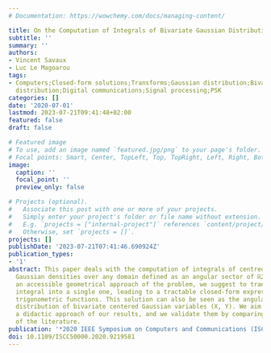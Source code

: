 ```yaml
---
# Documentation: https://wowchemy.com/docs/managing-content/

title: On the Computation of Integrals of Bivariate Gaussian Distribution
subtitle: ''
summary: ''
authors:
- Vincent Savaux
- Luc Le Magoarou
tags:
- Computers;Closed-form solutions;Transforms;Gaussian distribution;Bivariate Gaussian
  distribution;Digital communications;Signal processing;PSK
categories: []
date: '2020-07-01'
lastmod: 2023-07-21T09:41:48+02:00
featured: false
draft: false

# Featured image
# To use, add an image named `featured.jpg/png` to your page's folder.
# Focal points: Smart, Center, TopLeft, Top, TopRight, Left, Right, BottomLeft, Bottom, BottomRight.
image:
  caption: ''
  focal_point: ''
  preview_only: false

# Projects (optional).
#   Associate this post with one or more of your projects.
#   Simply enter your project's folder or file name without extension.
#   E.g. `projects = ["internal-project"]` references `content/project/deep-learning/index.md`.
#   Otherwise, set `projects = []`.
projects: []
publishDate: '2023-07-21T07:41:46.690924Z'
publication_types:
- '1'
abstract: This paper deals with the computation of integrals of centred bivariate
  Gaussian densities over any domain defined as an angular sector of ℝ2 . Based on
  an accessible geometrical approach of the problem, we suggest to transform the double
  integral into a single one, leading to a tractable closed-form expression only involving
  trigonometric functions. This solution can also be seen as the angular cumulative
  distribution of bivariate centered Gaussian variables (X, Y). We aim to provide
  a didactic approach of our results, and we validate them by comparing with those
  of the literature.
publication: '*2020 IEEE Symposium on Computers and Communications (ISCC)*'
doi: 10.1109/ISCC50000.2020.9219581
---
```

